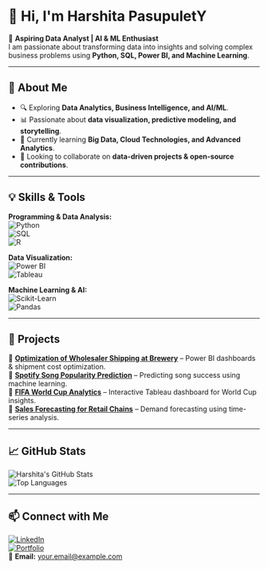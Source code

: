 # 👋 Hi, I'm Harshita PasupuletY

🚀 **Aspiring Data Analyst | AI & ML Enthusiast**  
I am passionate about transforming data into insights and solving complex business problems using **Python, SQL, Power BI, and Machine Learning**.

---

## 🔹 About Me
- 🔍 Exploring **Data Analytics, Business Intelligence, and AI/ML**.
- 📊 Passionate about **data visualization, predictive modeling, and storytelling**.
- 🌱 Currently learning **Big Data, Cloud Technologies, and Advanced Analytics**.
- 👯 Looking to collaborate on **data-driven projects & open-source contributions**.

---

## 💡 **Skills & Tools**  
**Programming & Data Analysis:**  
![Python](https://img.shields.io/badge/Python-3776AB?style=for-the-badge&logo=python&logoColor=white)  
![SQL](https://img.shields.io/badge/SQL-4479A1?style=for-the-badge&logo=postgresql&logoColor=white)  
![R](https://img.shields.io/badge/R-276DC3?style=for-the-badge&logo=r&logoColor=white)

**Data Visualization:**  
![Power BI](https://img.shields.io/badge/Power%20BI-F2C811?style=for-the-badge&logo=power-bi&logoColor=black)  
![Tableau](https://img.shields.io/badge/Tableau-E97627?style=for-the-badge&logo=tableau&logoColor=white)

**Machine Learning & AI:**  
![Scikit-Learn](https://img.shields.io/badge/Scikit%20Learn-F7931E?style=for-the-badge&logo=scikitlearn&logoColor=white)  
![Pandas](https://img.shields.io/badge/Pandas-150458?style=for-the-badge&logo=pandas&logoColor=white)

---

## 📌 **Projects**
🔹 **[Optimization of Wholesaler Shipping at Brewery](#)** – Power BI dashboards & shipment cost optimization.  
🔹 **[Spotify Song Popularity Prediction](#)** – Predicting song success using machine learning.  
🔹 **[FIFA World Cup Analytics](#)** – Interactive Tableau dashboard for World Cup insights.  
🔹 **[Sales Forecasting for Retail Chains](#)** – Demand forecasting using time-series analysis.  

---

## 📈 **GitHub Stats**
![Harshita's GitHub Stats](https://github-readme-stats.vercel.app/api?username=pasupuletY&show_icons=true&theme=github_dark)  
![Top Languages](https://github-readme-stats.vercel.app/api/top-langs/?username=pasupuletY&layout=compact&theme=github_dark)

---

## 📫 **Connect with Me**
[![LinkedIn](https://img.shields.io/badge/LinkedIn-0077B5?style=for-the-badge&logo=linkedin&logoColor=white)](https://www.linkedin.com/in/YOUR_PROFILE/)  
[![Portfolio](https://img.shields.io/badge/Portfolio-000000?style=for-the-badge&logo=About.me&logoColor=white)](https://yourwebsite.com/)  
📧 **Email:** your.email@example.com  

